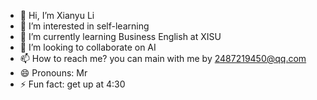 - 👋 Hi, I’m Xianyu Li
- 👀 I’m interested in self-learning
- 🌱 I’m currently learning Business English at XISU
- 💞️ I’m looking to collaborate on AI
- 📫 How to reach me? you can main with me by 2487219450@qq.com
- 😄 Pronouns: Mr
- ⚡ Fun fact: get up at 4:30

<!---
lixianyu0912/lixianyu0912 is a ✨ special ✨ repository because its `README.md` (this file) appears on your GitHub profile.
You can click the Preview link to take a look at your changes.
--->
